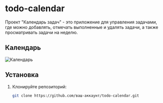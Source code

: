 # todo-calendar

Проект "Календарь задач" - это приложение для управления задачами, где можно добавлять, отмечать выполненные и удалять задачи, а также просматривать задачи на неделю.

## Календарь

![Календарь](http://localhost:5173/)

## Установка

1. Клонируйте репозиторий:
   ```bash
   git clone https://github.com/ваш-аккаунт/todo-calendar.git
